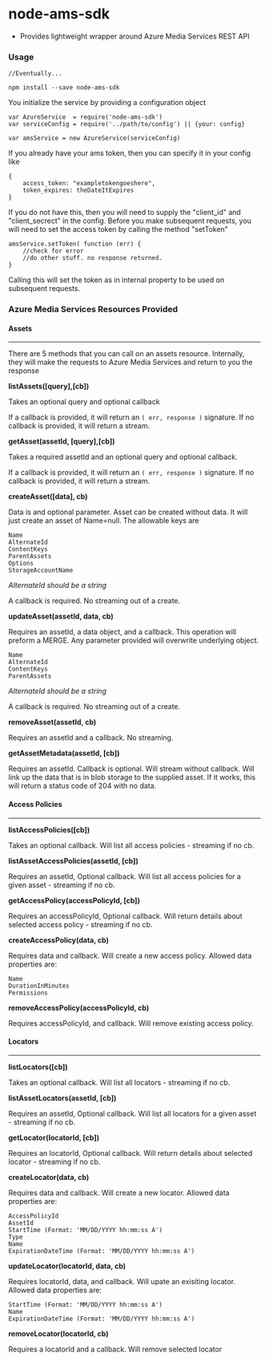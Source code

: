 node-ams-sdk
============

* Provides lightweight wrapper around Azure Media Services REST API


### Usage 


```
//Eventually...

npm install --save node-ams-sdk

```

You initialize the service by providing a configuration object

```
var AzureService  = require('node-ams-sdk')
var serviceConfig = require('../path/to/config') || {your: config}

var amsService = new AzureService(serviceConfig)

```

If you already have your ams token, then you can specify it in your config like

```
{
    access_token: "exampletokengoeshere",
    token_expires: theDateItExpires
}
```

If you do not have this, then you will need to supply the "client_id" and "client_secrect" in the config. Before you make subsequent requests, you will need to set the access token by calling the method "setToken"

```
amsService.setToken( function (err) {
    //check for error
    //do other stuff. no response returned.
}
```
Calling this will set the token as in internal property to be used on subsequent requests.

### Azure Media Services Resources Provided

#### Assets
-----------

There are 5 methods that you can call on an assets resource. Internally, they will make the requests to Azure Media Services and return to you the response

**listAssets([query],[cb])**

Takes an optional query and optional callback

If a callback is provided, it will return an ```( err, response )``` signature. If no callback is provided, it will return a stream.


**getAsset(assetId, [query],[cb])**

Takes a required assetId and an optional query and optional callback.

If a callback is provided, it will return an ```( err, response )``` signature. If no callback is provided, it will return a stream.

**createAsset([data], cb)**

Data is and optional parameter. Asset can be created without data. It will just create an asset of Name=null. The allowable keys are

```
Name
AlternateId
ContentKeys
ParentAssets
Options
StorageAccountName
```

*AlternateId should be a string*

A callback is required. No streaming out of a create.

**updateAsset(assetId, data, cb)**

Requires an assetId, a data object, and a callback. This operation will preform a MERGE. Any parameter provided will overwrite underlying object.

```
Name
AlternateId
ContentKeys
ParentAssets
```

*AlternateId should be a string*

A callback is required. No streaming out of a create.

**removeAsset(assetId, cb)**

Requires an assetId and a callback. No streaming.

**getAssetMetadata(assetId, [cb])**

Requires an assetId. Callback is optional. Will stream without callback. Will link up the data that is in blob storage to the supplied asset. If it works, this will return a status code of 204 with no data.


#### Access Policies
---------------------

**listAccessPolicies([cb])**

Takes an optional callback. Will list all access policies - streaming if no cb.

**listAssetAccessPolicies(assetId, [cb])**

Requires an assetId, Optional callback. Will list all access policies for a given asset - streaming if no cb.

**getAccessPolicy(accessPolicyId, [cb])**

Requires an accessPolicyId, Optional callback. Will return details about selected access policy - streaming if no cb.

**createAccessPolicy(data, cb)**

Requires data and callback. Will create a new access policy. Allowed data properties are:

```
Name
DurationInMinutes
Permissions
```

**removeAccessPolicy(accessPolicyId, cb)**

Requires accessPolicyId, and callback. Will remove existing access policy.

#### Locators
-------------

**listLocators([cb])**

Takes an optional callback. Will list all locators - streaming if no cb.

**listAssetLocators(assetId, [cb])**

Requires an assetId, Optional callback. Will list all locators for a given asset - streaming if no cb.

**getLocator(locatorId, [cb])**

Requires an locatorId, Optional callback. Will return details about selected locator - streaming if no cb.

**createLocator(data, cb)**

Requires data and callback. Will create a new locator. Allowed data properties are:

```
AccessPolicyId
AssetId
StartTime (Format: 'MM/DD/YYYY hh:mm:ss A')
Type
Name
ExpirationDateTime (Format: 'MM/DD/YYYY hh:mm:ss A')
```

**updateLocator(locatorId, data, cb)**

Requires locatorId, data, and callback. Will upate an exisiting locator. Allowed data properties are:

```
StartTime (Format: 'MM/DD/YYYY hh:mm:ss A')
Name
ExpirationDateTime (Format: 'MM/DD/YYYY hh:mm:ss A')
```

**removeLocator(locatorId, cb)**

Requires a locatorId and a callback. Will remove selected locator
